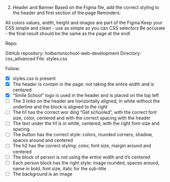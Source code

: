 2. Header and Banner
Based on the Figma file, add the correct styling to the header and first section of the page
Reminders:

All colors values, width, height and images are part of the Figma
Keep your CSS simple and clean - use as simple as you can CSS selectors
Be accurate - the final result should be the same as the page at the end!

Repo:

GitHub repository: holbertonschool-web-development
Directory: css_advanced
File: styles.css


Follow: 
- [x] styles.css is present
- [x] The header is contain in the page: not taking the entire width and is centered
- [x] “Smile School” logo is used in the header and is placed on the top left
- [ ] The 3 links on the header are horizontally aligned, in white without the underline and the block is aligned to the right
- [ ] The h1 has the correct wor     ding “Get schooled”, with the correct font size, color, centered and with the correct spacing with the header
- [ ] The text under the h1 is in white, centered, with the right font-size and spacing
- [ ] The button has the correct style: colors, rounded corners, shadow, spaces around and centered
- [ ] The h2 has the correct styling: color, font size, margin around and centered
- [ ] The block of person is not using the entire width and it’s centered
- [ ] Each person block has the right style: image rounded, spaces around, name in bold, font size, italic for the sub-title
- [ ] The background is an image
